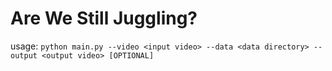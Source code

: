 # Are We Still Juggling?

usage: `python main.py --video <input video> --data <data directory> --output <output video> [OPTIONAL]`
